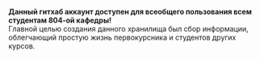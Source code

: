 **Данный гитхаб аккаунт доступен для всеобщего пользования всем студентам 804-ой кафедры!** \
Главной целью создания данного хранилища был сбор информации, облегчающий простую жизнь первокурсника и студентов других курсов.
